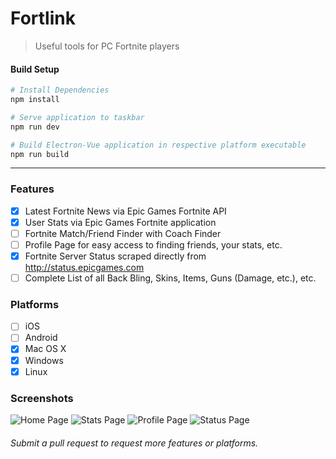 # Fortlink

> Useful tools for PC Fortnite players

#### Build Setup

``` bash
# Install Dependencies
npm install

# Serve application to taskbar
npm run dev

# Build Electron-Vue application in respective platform executable
npm run build


```

---

### Features
- [x] Latest Fortnite News via Epic Games Fortnite API
- [x] User Stats via Epic Games Fortnite application
- [ ] Fortnite Match/Friend Finder with Coach Finder
- [ ] Profile Page for easy access to finding friends, your stats, etc.
- [x] Fortnite Server Status scraped directly from http://status.epicgames.com
- [ ] Complete List of all Back Bling, Skins, Items, Guns (Damage, etc.), etc.

### Platforms
- [ ] iOS
- [ ] Android
- [x] Mac OS X
- [x] Windows
- [x] Linux

### Screenshots
![Home Page](https://i.imgur.com/TaRjpw6.png)
![Stats Page](https://i.imgur.com/Tdpdqz6.png)
![Profile Page](https://i.imgur.com/7NMbIYb.png)
![Status Page](https://i.imgur.com/GYxnUsd.png)


###### Submit a pull request to request more features or platforms.
